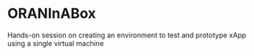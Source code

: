 # ORANInABox
Hands-on session on creating an environment to test and prototype xApp using a single virtual machine
